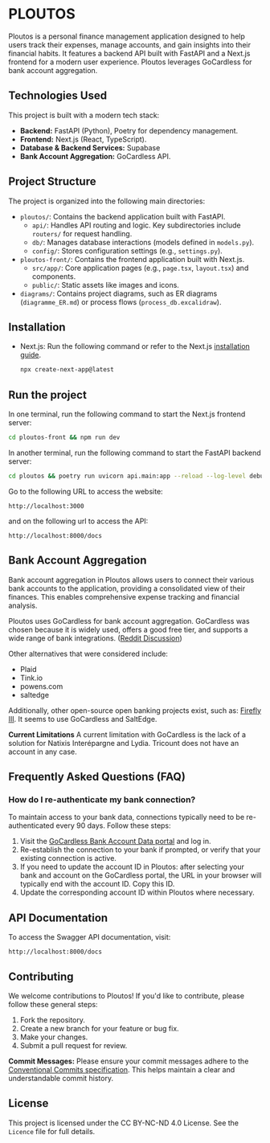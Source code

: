 # PLOUTOS

Ploutos is a personal finance management application designed to help users track their expenses, manage accounts, and gain insights into their financial habits. It features a backend API built with FastAPI and a Next.js frontend for a modern user experience. Ploutos leverages GoCardless for bank account aggregation.

## Technologies Used
This project is built with a modern tech stack:
*   **Backend:** FastAPI (Python), Poetry for dependency management.
*   **Frontend:** Next.js (React, TypeScript).
*   **Database & Backend Services:** Supabase
*   **Bank Account Aggregation:** GoCardless API.

## Project Structure
The project is organized into the following main directories:
*   `ploutos/`: Contains the backend application built with FastAPI.
    *   `api/`: Handles API routing and logic. Key subdirectories include `routers/` for request handling.
    *   `db/`: Manages database interactions (models defined in `models.py`).
    *   `config/`: Stores configuration settings (e.g., `settings.py`).
*   `ploutos-front/`: Contains the frontend application built with Next.js.
    *   `src/app/`: Core application pages (e.g., `page.tsx`, `layout.tsx`) and components.
    *   `public/`: Static assets like images and icons.
*   `diagrams/`: Contains project diagrams, such as ER diagrams (`diagramme_ER.md`) or process flows (`process_db.excalidraw`).

## Installation

- Next.js: Run the following command or refer to the Next.js [installation guide](https://nextjs.org/docs/app/getting-started/installation).
    ```bash
    npx create-next-app@latest
    ```

## Run the project

In one terminal, run the following command to start the Next.js frontend server:
```bash
cd ploutos-front && npm run dev 
```

In another terminal, run the following command to start the FastAPI backend server:
```bash
cd ploutos && poetry run uvicorn api.main:app --reload --log-level debug
```

Go to the following URL to access the website:
```
http://localhost:3000
```
and on the following url to access the API:
```
http://localhost:8000/docs
```

## Bank Account Aggregation

Bank account aggregation in Ploutos allows users to connect their various bank accounts to the application, providing a consolidated view of their finances. This enables comprehensive expense tracking and financial analysis.

Ploutos uses GoCardless for bank account aggregation. GoCardless was chosen because it is widely used, offers a good free tier, and supports a wide range of bank integrations. ([Reddit Discussion](https://www.reddit.com/r/vosfinances/comments/1f3zw6j/liste_des_transactions_via_api_open_banking/))

Other alternatives that were considered include:
* Plaid
* Tink.io
* powens.com
* saltedge

Additionally, other open-source open banking projects exist, such as: [Firefly III](https://www.firefly-iii.org/). It seems to use GoCardless and SaltEdge.

**Current Limitations**
A current limitation with GoCardless is the lack of a solution for Natixis Interépargne and Lydia. Tricount does not have an account in any case.

## Frequently Asked Questions (FAQ)

### How do I re-authenticate my bank connection?
To maintain access to your bank data, connections typically need to be re-authenticated every 90 days. Follow these steps:
1. Visit the [GoCardless Bank Account Data portal](https://bankaccountdata.gocardless.com/data/) and log in.
2. Re-establish the connection to your bank if prompted, or verify that your existing connection is active.
3. If you need to update the account ID in Ploutos: after selecting your bank and account on the GoCardless portal, the URL in your browser will typically end with the account ID. Copy this ID.
4. Update the corresponding account ID within Ploutos where necessary.

## API Documentation

To access the Swagger API documentation, visit:
```
http://localhost:8000/docs
```

## Contributing
We welcome contributions to Ploutos! If you'd like to contribute, please follow these general steps:
1.  Fork the repository.
2.  Create a new branch for your feature or bug fix.
3.  Make your changes.
4.  Submit a pull request for review.

**Commit Messages:** Please ensure your commit messages adhere to the [Conventional Commits specification](https://www.conventionalcommits.org/en/v1.0.0/). This helps maintain a clear and understandable commit history.

## License
This project is licensed under the CC BY-NC-ND 4.0 License. See the `Licence` file for full details.
